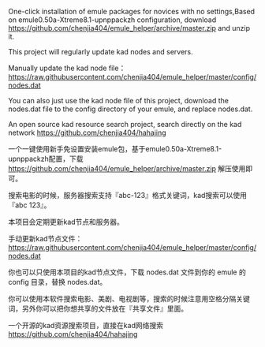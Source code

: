One-click installation of emule packages for novices with no settings,Based on emule0.50a-Xtreme8.1-upnppackzh configuration, download https://github.com/chenjia404/emule_helper/archive/master.zip and unzip it.

This project will regularly update kad nodes and servers.

Manually update the kad node file：https://raw.githubusercontent.com/chenjia404/emule_helper/master/config/nodes.dat

You can also just use the kad node file of this project, download the nodes.dat file to the config directory of your emule, and replace nodes.dat.

An open source kad resource search project, search directly on the kad network https://github.com/chenjia404/hahajing


一个一键使用新手免设置安装emule包，基于emule0.50a-Xtreme8.1-upnppackzh配置，下载 https://github.com/chenjia404/emule_helper/archive/master.zip 解压使用即可。

搜索电影的时候，服务器搜索支持『abc-123』格式关键词，kad搜索可以使用『abc 123』。

本项目会定期更新kad节点和服务器。

手动更新kad节点文件：https://raw.githubusercontent.com/chenjia404/emule_helper/master/config/nodes.dat

你也可以只使用本项目的kad节点文件，下载 nodes.dat 文件到你的 emule 的 config 目录，替换 nodes.dat。

你可以使用本软件搜索电影、美剧、电视剧等，搜索的时候注意用空格分隔关键词，另外你可以把你想共享的文件放在『共享文件』里面。

一个开源的kad资源搜索项目，直接在kad网络搜索 https://github.com/chenjia404/hahajing